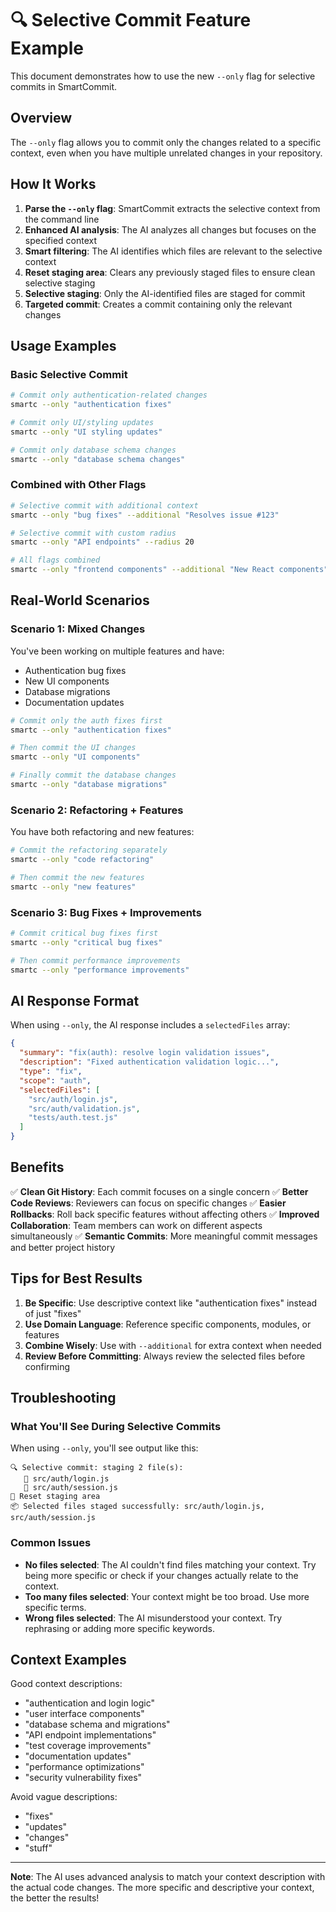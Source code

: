 # 🔍 Selective Commit Feature Example

This document demonstrates how to use the new `--only` flag for selective commits in SmartCommit.

## Overview

The `--only` flag allows you to commit only the changes related to a specific context, even when you have multiple unrelated changes in your repository.

## How It Works

1. **Parse the `--only` flag**: SmartCommit extracts the selective context from the command line
2. **Enhanced AI analysis**: The AI analyzes all changes but focuses on the specified context
3. **Smart filtering**: The AI identifies which files are relevant to the selective context
4. **Reset staging area**: Clears any previously staged files to ensure clean selective staging
5. **Selective staging**: Only the AI-identified files are staged for commit
6. **Targeted commit**: Creates a commit containing only the relevant changes

## Usage Examples

### Basic Selective Commit
```bash
# Commit only authentication-related changes
smartc --only "authentication fixes"

# Commit only UI/styling updates
smartc --only "UI styling updates"

# Commit only database schema changes
smartc --only "database schema changes"
```

### Combined with Other Flags
```bash
# Selective commit with additional context
smartc --only "bug fixes" --additional "Resolves issue #123"

# Selective commit with custom radius
smartc --only "API endpoints" --radius 20

# All flags combined
smartc --only "frontend components" --additional "New React components" --radius 15
```

## Real-World Scenarios

### Scenario 1: Mixed Changes
You've been working on multiple features and have:
- Authentication bug fixes
- New UI components
- Database migrations
- Documentation updates

```bash
# Commit only the auth fixes first
smartc --only "authentication fixes"

# Then commit the UI changes
smartc --only "UI components"

# Finally commit the database changes
smartc --only "database migrations"
```

### Scenario 2: Refactoring + Features
You have both refactoring and new features:

```bash
# Commit the refactoring separately
smartc --only "code refactoring"

# Then commit the new features
smartc --only "new features"
```

### Scenario 3: Bug Fixes + Improvements
```bash
# Commit critical bug fixes first
smartc --only "critical bug fixes"

# Then commit performance improvements
smartc --only "performance improvements"
```

## AI Response Format

When using `--only`, the AI response includes a `selectedFiles` array:

```json
{
  "summary": "fix(auth): resolve login validation issues",
  "description": "Fixed authentication validation logic...",
  "type": "fix",
  "scope": "auth",
  "selectedFiles": [
    "src/auth/login.js",
    "src/auth/validation.js",
    "tests/auth.test.js"
  ]
}
```

## Benefits

✅ **Clean Git History**: Each commit focuses on a single concern
✅ **Better Code Reviews**: Reviewers can focus on specific changes
✅ **Easier Rollbacks**: Roll back specific features without affecting others
✅ **Improved Collaboration**: Team members can work on different aspects simultaneously
✅ **Semantic Commits**: More meaningful commit messages and better project history

## Tips for Best Results

1. **Be Specific**: Use descriptive context like "authentication fixes" instead of just "fixes"
2. **Use Domain Language**: Reference specific components, modules, or features
3. **Combine Wisely**: Use with `--additional` for extra context when needed
4. **Review Before Committing**: Always review the selected files before confirming

## Troubleshooting

### What You'll See During Selective Commits

When using `--only`, you'll see output like this:
```
🔍 Selective commit: staging 2 file(s):
   📄 src/auth/login.js
   📄 src/auth/session.js
🔄 Reset staging area
📦 Selected files staged successfully: src/auth/login.js, src/auth/session.js
```

### Common Issues

- **No files selected**: The AI couldn't find files matching your context. Try being more specific or check if your changes actually relate to the context.
- **Too many files selected**: Your context might be too broad. Use more specific terms.
- **Wrong files selected**: The AI misunderstood your context. Try rephrasing or adding more specific keywords.

## Context Examples

Good context descriptions:
- "authentication and login logic"
- "user interface components"
- "database schema and migrations"
- "API endpoint implementations"
- "test coverage improvements"
- "documentation updates"
- "performance optimizations"
- "security vulnerability fixes"

Avoid vague descriptions:
- "fixes"
- "updates"
- "changes"
- "stuff"

---

**Note**: The AI uses advanced analysis to match your context description with the actual code changes. The more specific and descriptive your context, the better the results!
